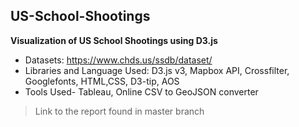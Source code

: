 ## US-School-Shootings

**Visualization of US School Shootings using D3.js**
- Datasets: https://www.chds.us/ssdb/dataset/
- Libraries and Language Used: D3.js v3, Mapbox API, Crossfilter, Googlefonts, HTML,CSS, D3-tip, AOS
- Tools Used- Tableau, Online CSV to GeoJSON converter

> Link to the report found in master branch

